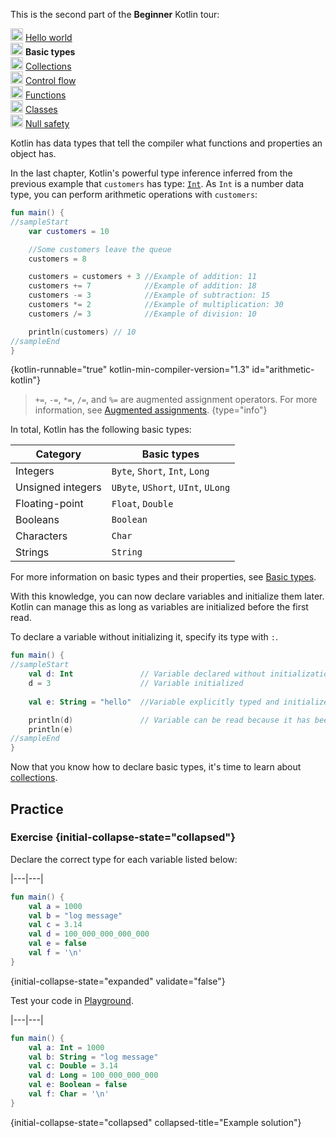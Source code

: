 [//]: # (title: Basic types)

<microformat>
    <p>This is the second part of the <strong>Beginner</strong> Kotlin tour:</p>
    <p><img src="icon-1-done.svg" width="20" alt="First step" /> <a href="kotlin-tour-hello-world.md">Hello world</a><br />
        <img src="icon-2.svg" width="20" alt="Second step" /> <strong>Basic types</strong><br />
        <img src="icon-3-todo.svg" width="20" alt="Third step" /> <a href="kotlin-tour-collections.md">Collections</a><br />
        <img src="icon-4-todo.svg" width="20" alt="Fourth step" /> <a href="kotlin-tour-control-flow.md">Control flow</a><br />
        <img src="icon-5-todo.svg" width="20" alt="Fifth step" /> <a href="kotlin-tour-functions.md">Functions</a><br />
        <img src="icon-6-todo.svg" width="20" alt="Sixth step" /> <a href="kotlin-tour-classes-part-1.md">Classes</a><br />
        <img src="icon-7-todo.svg" width="20" alt="Final step" /> <a href="kotlin-tour-null-safety.md">Null safety</a></p>
</microformat>

Kotlin has data types that tell the compiler what functions and properties an object has.

In the last chapter, Kotlin's powerful type inference inferred from the previous example that `customers` has type: [`Int`](https://kotlinlang.org/api/latest/jvm/stdlib/kotlin/-int/).
As `Int` is a number data type, you can perform arithmetic operations with `customers`:

```kotlin
fun main() {
//sampleStart
    var customers = 10

    //Some customers leave the queue
    customers = 8

    customers = customers + 3 //Example of addition: 11
    customers += 7            //Example of addition: 18
    customers -= 3            //Example of subtraction: 15
    customers *= 2            //Example of multiplication: 30
    customers /= 3            //Example of division: 10

    println(customers) // 10
//sampleEnd
}
```
{kotlin-runnable="true" kotlin-min-compiler-version="1.3" id="arithmetic-kotlin"}

> `+=`, `-=`, `*=`, `/=`, and `%=` are augmented assignment operators. For more information, see [Augmented assignments](operator-overloading.md#augmented-assignments).
{type="info"}

In total, Kotlin has the following basic types:

|**Category**| **Basic types**|
|--|--|
| Integers | `Byte`, `Short`, `Int`, `Long` |
| Unsigned integers | `UByte`, `UShort`, `UInt`, `ULong` |
| Floating-point | `Float`, `Double` |
| Booleans | `Boolean` |
| Characters | `Char` |
| Strings | `String` |

For more information on basic types and their properties, see [Basic types](basic-types.md).

With this knowledge, you can now declare variables and initialize them later. Kotlin can manage this as long as variables
are initialized before the first read.

To declare a variable without initializing it, specify its type with `:`. 

```kotlin
fun main() {
//sampleStart
    val d: Int               // Variable declared without initialization
    d = 3                    // Variable initialized
    
    val e: String = "hello"  //Variable explicitly typed and initialized

    println(d)               // Variable can be read because it has been initialized
    println(e)
//sampleEnd
}
```

Now that you know how to declare basic types, it's time to learn about [collections](kotlin-tour-collections.md).

## Practice

### Exercise {initial-collapse-state="collapsed"}
Declare the correct type for each variable listed below:

|---|---|
```kotlin
fun main() {
    val a = 1000
    val b = "log message"
    val c = 3.14
    val d = 100_000_000_000_000
    val e = false
    val f = '\n'
}
```
{initial-collapse-state="expanded" validate="false"}

Test your code in [Playground](https://play.kotlinlang.org).

|---|---|
```kotlin
fun main() {
    val a: Int = 1000
    val b: String = "log message"
    val c: Double = 3.14
    val d: Long = 100_000_000_000
    val e: Boolean = false
    val f: Char = '\n'
}
```
{initial-collapse-state="collapsed" collapsed-title="Example solution"}
